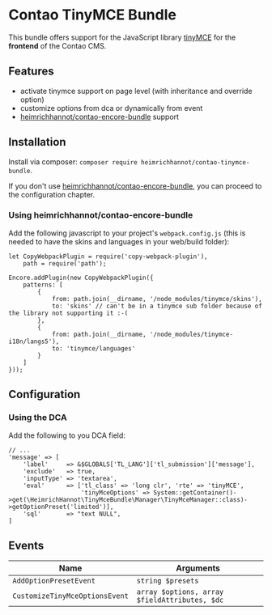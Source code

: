 # Contao TinyMCE Bundle

This bundle offers support for the JavaScript library [tinyMCE](https://www.tiny.cloud) for the **frontend** of the Contao CMS.

## Features

- activate tinymce support on page level (with inheritance and override option)
- customize options from dca or dynamically from event
- [heimrichhannot/contao-encore-bundle](https://github.com/heimrichhannot/contao-encore-bundle) support

## Installation

Install via composer: `composer require heimrichhannot/contao-tinymce-bundle`.

If you don't use [heimrichhannot/contao-encore-bundle](https://github.com/heimrichhannot/contao-encore-bundle), you can proceed to the configuration chapter.

### Using heimrichhannot/contao-encore-bundle

Add the following javascript to your project's `webpack.config.js` (this is needed to have the skins and languages in your web/build folder):

```ecmascript 6
let CopyWebpackPlugin = require('copy-webpack-plugin'),
    path = require('path');

Encore.addPlugin(new CopyWebpackPlugin({
    patterns: [
        {
            from: path.join(__dirname, '/node_modules/tinymce/skins'),
            to: 'skins' // can't be in a tinymce sub folder because of the library not supporting it :-(
        },
        {
            from: path.join(__dirname, '/node_modules/tinymce-i18n/langs5'),
            to: 'tinymce/languages'
        }
    ]
}));
```

## Configuration

### Using the DCA

Add the following to you DCA field:

```
// ...
'message' => [
    'label'     => &$GLOBALS['TL_LANG']['tl_submission']['message'],
    'exclude'   => true,
    'inputType' => 'textarea',
    'eval'      => ['tl_class' => 'long clr', 'rte' => 'tinyMCE',
                    'tinyMceOptions' => System::getContainer()->get(\HeimrichHannot\TinyMceBundle\Manager\TinyMceManager::class)->getOptionPreset('limited')],
    'sql'       => "text NULL",
]
```

## Events

Name | Arguments
---- | ---------
`AddOptionPresetEvent` | `string $presets`
`CustomizeTinyMceOptionsEvent` | `array $options, array $fieldAttributes, $dc`

